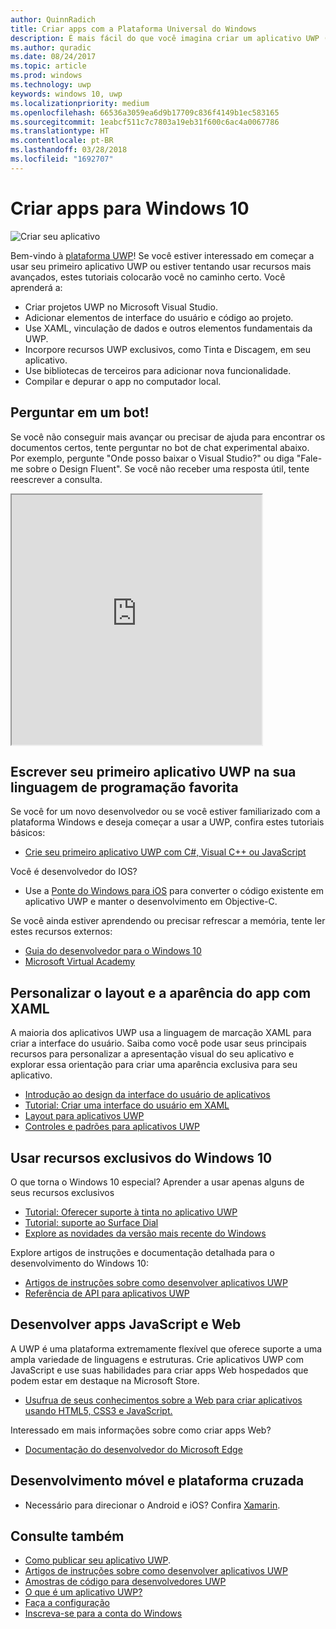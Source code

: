 ```yaml
---
author: QuinnRadich
title: Criar apps com a Plataforma Universal do Windows
description: É mais fácil do que você imagina criar um aplicativo UWP (Plataforma Universal do Windows) para Windows 10.
ms.author: quradic
ms.date: 08/24/2017
ms.topic: article
ms.prod: windows
ms.technology: uwp
keywords: windows 10, uwp
ms.localizationpriority: medium
ms.openlocfilehash: 66536a3059ea6d9b17709c836f4149b1ec583165
ms.sourcegitcommit: 1eabcf511c7c7803a19eb31f600c6ac4a0067786
ms.translationtype: HT
ms.contentlocale: pt-BR
ms.lasthandoff: 03/28/2018
ms.locfileid: "1692707"
---
```

# <a name="create-apps-for-windows-10"></a>Criar apps para Windows 10

![Criar seu aplicativo](images/build-your-app.png)

Bem-vindo à [plataforma UWP](universal-application-platform-guide.md)! Se você estiver interessado em começar a usar seu primeiro aplicativo UWP ou estiver tentando usar recursos mais avançados, estes tutoriais colocarão você no caminho certo. Você aprenderá a:

-   Criar projetos UWP no Microsoft Visual Studio.
-   Adicionar elementos de interface do usuário e código ao projeto.
-   Use XAML, vinculação de dados e outros elementos fundamentais da UWP.
-   Incorpore recursos UWP exclusivos, como Tinta e Discagem, em seu aplicativo.
-   Use bibliotecas de terceiros para adicionar nova funcionalidade.
-   Compilar e depurar o app no computador local.

## <a name="ask-a-bot"></a>Perguntar em um bot!

Se você não conseguir mais avançar ou precisar de ajuda para encontrar os documentos certos, tente perguntar no bot de chat experimental abaixo. Por exemplo, pergunte "Onde posso baixar o Visual Studio?" ou diga "Fale-me sobre o Design Fluent". Se você não receber uma resposta útil, tente reescrever a consulta.

<iframe src='https://webchat.botframework.com/embed/DocBot4?s=T2nP6qZUXC8.cwA.lvc.AR-ZBwtULpaITu6_dAhMwrmg4R2GSLNzIoiMNFL8M7M' height="400" width="400"></iframe>

## <a name="write-your-first-uwp-app-in-your-favorite-programming-language"></a>Escrever seu primeiro aplicativo UWP na sua linguagem de programação favorita

Se você for um novo desenvolvedor ou se você estiver familiarizado com a plataforma Windows e deseja começar a usar a UWP, confira estes tutoriais básicos:

* [Crie seu primeiro aplicativo UWP com C#, Visual C++ ou JavaScript](your-first-app.md)

Você é desenvolvedor do IOS?

* Use a [Ponte do Windows para iOS](https://developer.microsoft.com/windows/bridges/ios) para converter o código existente em aplicativo UWP e manter o desenvolvimento em Objective-C.

Se você ainda estiver aprendendo ou precisar refrescar a memória, tente ler estes recursos externos:

* [Guia do desenvolvedor para o Windows 10](https://go.microsoft.com/fwlink/?linkid=850804)
* [Microsoft Virtual Academy](http://www.microsoftvirtualacademy.com/)

## <a name="customize-your-apps-layout-and-appearance-with-xaml"></a>Personalizar o layout e a aparência do app com XAML

A maioria dos aplicativos UWP usa a linguagem de marcação XAML para criar a interface do usuário. Saiba como você pode usar seus principais recursos para personalizar a apresentação visual do seu aplicativo e explorar essa orientação para criar uma aparência exclusiva para seu aplicativo.

* [Introdução ao design da interface do usuário de aplicativos](../design/basics/design-and-ui-intro.md)
* [Tutorial: Criar uma interface do usuário em XAML](../design/basics/xaml-basics-ui.md)
* [Layout para aplicativos UWP](../design/layout/index.md)
* [Controles e padrões para aplicativos UWP](../design/controls-and-patterns/index.md)

## <a name="use-features-unique-to-windows-10"></a>Usar recursos exclusivos do Windows 10

O que torna o Windows 10 especial? Aprender a usar apenas alguns de seus recursos exclusivos

* [Tutorial: Oferecer suporte à tinta no aplicativo UWP](../design/input/ink-walkthrough.md)
* [Tutorial: suporte ao Surface Dial](../design/input/radialcontroller-walkthrough.md)
* [Explore as novidades da versão mais recente do Windows](../whats-new/windows-10-version-latest.md)

Explore artigos de instruções e documentação detalhada para o desenvolvimento do Windows 10:

* [Artigos de instruções sobre como desenvolver aplicativos UWP](https://developer.microsoft.com/windows/apps/develop)
* [Referência de API para aplicativos UWP](https://docs.microsoft.com/en-us/uwp/)

## <a name="develop-javascript-and-web-apps"></a>Desenvolver apps JavaScript e Web

A UWP é uma plataforma extremamente flexível que oferece suporte a uma ampla variedade de linguagens e estruturas. Crie aplicativos UWP com JavaScript e use suas habilidades para criar apps Web hospedados que podem estar em destaque na Microsoft Store.

* [Usufrua de seus conhecimentos sobre a Web para criar aplicativos usando HTML5, CSS3 e JavaScript.](your-first-app.md#javascript-and-html)

Interessado em mais informações sobre como criar apps Web?

* [Documentação do desenvolvedor do Microsoft Edge](https://docs.microsoft.com/microsoft-edge/)

## <a name="cross-platform-and-mobile-development"></a>Desenvolvimento móvel e plataforma cruzada

* Necessário para direcionar o Android e iOS? Confira [Xamarin](https://www.xamarin.com).

## <a name="see-also"></a>Consulte também

* [Como publicar seu aplicativo UWP](https://developer.microsoft.com/store/publish-apps).
* [Artigos de instruções sobre como desenvolver aplicativos UWP](https://developer.microsoft.com/windows/apps/develop)
* [Amostras de código para desenvolvedores UWP](https://developer.microsoft.com/windows/samples)
* [O que é um aplicativo UWP?](universal-application-platform-guide.md)
* [Faça a configuração](get-set-up.md)
* [Inscreva-se para a conta do Windows](sign-up.md)